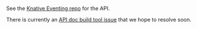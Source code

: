 
<p>See the <a href="https://github.com/knative/eventing/tree/master/pkg/apis">Knative Eventing repo</a> for the API.</p>

<p>There is currently an <a href="https://github.com/knative/docs/issues/1661">API doc build tool issue</a> that we hope to resolve soon.</p>
